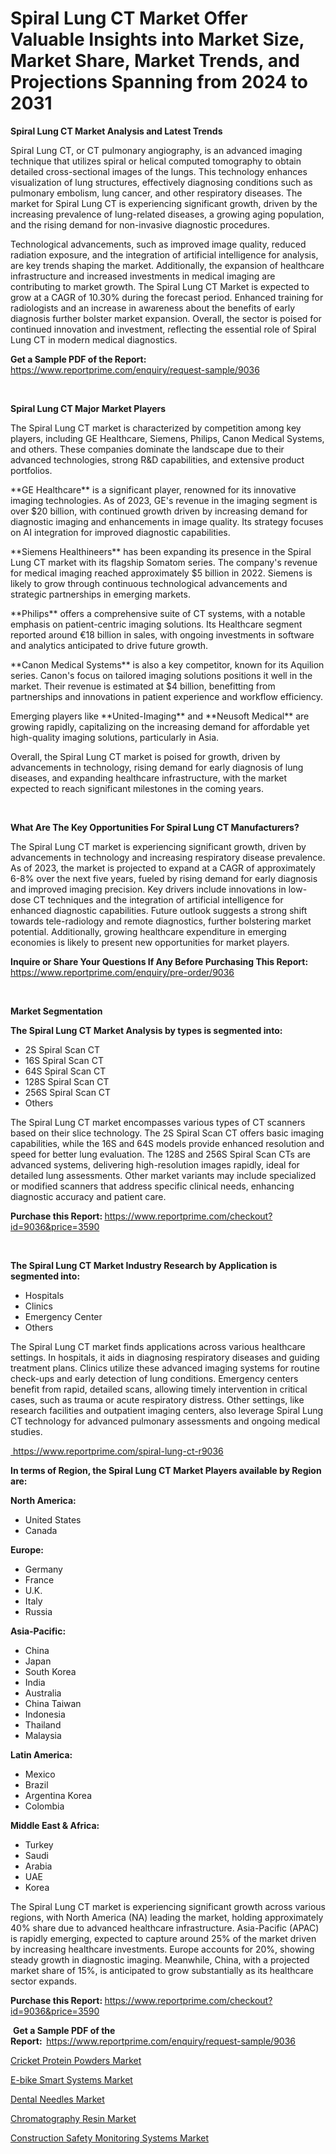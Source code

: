 <p><h1>Spiral Lung CT Market Offer Valuable Insights into Market Size, Market Share, Market Trends, and Projections Spanning from 2024 to 2031</h1></p><p><strong>Spiral Lung CT Market Analysis and Latest Trends</strong></p>
<p><p>Spiral Lung CT, or CT pulmonary angiography, is an advanced imaging technique that utilizes spiral or helical computed tomography to obtain detailed cross-sectional images of the lungs. This technology enhances visualization of lung structures, effectively diagnosing conditions such as pulmonary embolism, lung cancer, and other respiratory diseases. The market for Spiral Lung CT is experiencing significant growth, driven by the increasing prevalence of lung-related diseases, a growing aging population, and the rising demand for non-invasive diagnostic procedures. </p><p>Technological advancements, such as improved image quality, reduced radiation exposure, and the integration of artificial intelligence for analysis, are key trends shaping the market. Additionally, the expansion of healthcare infrastructure and increased investments in medical imaging are contributing to market growth. The Spiral Lung CT Market is expected to grow at a CAGR of 10.30% during the forecast period. Enhanced training for radiologists and an increase in awareness about the benefits of early diagnosis further bolster market expansion. Overall, the sector is poised for continued innovation and investment, reflecting the essential role of Spiral Lung CT in modern medical diagnostics.</p></p>
<p><strong>Get a Sample PDF of the Report:&nbsp;</strong> <a href="https://www.reportprime.com/enquiry/request-sample/9036?utm_campaign=1848&utm_medium=2&utm_source=Github&utm_content=ia&utm_term=28112024&utm_id=spiral-lung-ct">https://www.reportprime.com/enquiry/request-sample/9036</a></p>
<p>&nbsp;</p>
<p><strong>Spiral Lung CT Major Market Players</strong></p>
<p><p>The Spiral Lung CT market is characterized by competition among key players, including GE Healthcare, Siemens, Philips, Canon Medical Systems, and others. These companies dominate the landscape due to their advanced technologies, strong R&D capabilities, and extensive product portfolios.</p><p>**GE Healthcare** is a significant player, renowned for its innovative imaging technologies. As of 2023, GE's revenue in the imaging segment is over $20 billion, with continued growth driven by increasing demand for diagnostic imaging and enhancements in image quality. Its strategy focuses on AI integration for improved diagnostic capabilities.</p><p>**Siemens Healthineers** has been expanding its presence in the Spiral Lung CT market with its flagship Somatom series. The company's revenue for medical imaging reached approximately $5 billion in 2022. Siemens is likely to grow through continuous technological advancements and strategic partnerships in emerging markets.</p><p>**Philips** offers a comprehensive suite of CT systems, with a notable emphasis on patient-centric imaging solutions. Its Healthcare segment reported around €18 billion in sales, with ongoing investments in software and analytics anticipated to drive future growth.</p><p>**Canon Medical Systems** is also a key competitor, known for its Aquilion series. Canon's focus on tailored imaging solutions positions it well in the market. Their revenue is estimated at $4 billion, benefitting from partnerships and innovations in patient experience and workflow efficiency.</p><p>Emerging players like **United-Imaging** and **Neusoft Medical** are growing rapidly, capitalizing on the increasing demand for affordable yet high-quality imaging solutions, particularly in Asia.</p><p>Overall, the Spiral Lung CT market is poised for growth, driven by advancements in technology, rising demand for early diagnosis of lung diseases, and expanding healthcare infrastructure, with the market expected to reach significant milestones in the coming years.</p></p>
<p>&nbsp;</p>
<p><strong>What Are The Key Opportunities For Spiral Lung CT Manufacturers?</strong></p>
<p><p>The Spiral Lung CT market is experiencing significant growth, driven by advancements in technology and increasing respiratory disease prevalence. As of 2023, the market is projected to expand at a CAGR of approximately 6-8% over the next five years, fueled by rising demand for early diagnosis and improved imaging precision. Key drivers include innovations in low-dose CT techniques and the integration of artificial intelligence for enhanced diagnostic capabilities. Future outlook suggests a strong shift towards tele-radiology and remote diagnostics, further bolstering market potential. Additionally, growing healthcare expenditure in emerging economies is likely to present new opportunities for market players.</p></p>
<p><strong>Inquire or Share Your Questions If Any Before Purchasing This Report:</strong> <a href="https://www.reportprime.com/enquiry/pre-order/9036?utm_campaign=1848&utm_medium=2&utm_source=Github&utm_content=ia&utm_term=28112024&utm_id=spiral-lung-ct">https://www.reportprime.com/enquiry/pre-order/9036</a></p>
<p>&nbsp;</p>
<p><strong>Market Segmentation</strong></p>
<p><strong>The Spiral Lung CT Market Analysis by types is segmented into:</strong></p>
<p><ul><li>2S Spiral Scan CT</li><li>16S Spiral Scan CT</li><li>64S Spiral Scan CT</li><li>128S Spiral Scan CT</li><li>256S Spiral Scan CT</li><li>Others</li></ul></p>
<p><p>The Spiral Lung CT market encompasses various types of CT scanners based on their slice technology. The 2S Spiral Scan CT offers basic imaging capabilities, while the 16S and 64S models provide enhanced resolution and speed for better lung evaluation. The 128S and 256S Spiral Scan CTs are advanced systems, delivering high-resolution images rapidly, ideal for detailed lung assessments. Other market variants may include specialized or modified scanners that address specific clinical needs, enhancing diagnostic accuracy and patient care.</p></p>
<p><strong>Purchase this Report:&nbsp;</strong><a href="https://www.reportprime.com/checkout?id=9036&price=3590&utm_campaign=1848&utm_medium=2&utm_source=Github&utm_content=ia&utm_term=28112024&utm_id=spiral-lung-ct">https://www.reportprime.com/checkout?id=9036&price=3590</a></p>
<p>&nbsp;</p>
<p><strong>The Spiral Lung CT Market Industry Research by Application is segmented into:</strong></p>
<p><ul><li>Hospitals</li><li>Clinics</li><li>Emergency Center</li><li>Others</li></ul></p>
<p><p>The Spiral Lung CT market finds applications across various healthcare settings. In hospitals, it aids in diagnosing respiratory diseases and guiding treatment plans. Clinics utilize these advanced imaging systems for routine check-ups and early detection of lung conditions. Emergency centers benefit from rapid, detailed scans, allowing timely intervention in critical cases, such as trauma or acute respiratory distress. Other settings, like research facilities and outpatient imaging centers, also leverage Spiral Lung CT technology for advanced pulmonary assessments and ongoing medical studies.</p></p>
<p><a href="https://www.reportprime.com/spiral-lung-ct-r9036?utm_campaign=1848&utm_medium=2&utm_source=Github&utm_content=ia&utm_term=28112024&utm_id=spiral-lung-ct">&nbsp;https://www.reportprime.com/spiral-lung-ct-r9036</a></p>
<p><strong>In terms of Region, the Spiral Lung CT Market Players available by Region are:</strong></p>
<p>
    <p> <strong> North America: </strong>
        <ul>
            <li>United States</li>
            <li>Canada</li>
        </ul>
        </p> 
    <p> <strong> Europe: </strong>
        <ul>
            <li>Germany</li>
            <li>France</li>
            <li>U.K.</li>
            <li>Italy</li>
            <li>Russia</li>
        </ul>
        </p> 
    <p> <strong> Asia-Pacific: </strong>
        <ul>
            <li>China</li>
            <li>Japan</li>
            <li>South Korea</li>
            <li>India</li>
            <li>Australia</li>
            <li>China Taiwan</li>
            <li>Indonesia</li>
            <li>Thailand</li>
            <li>Malaysia</li>
        </ul>
        </p> 
    <p> <strong> Latin America: </strong>
        <ul>
            <li>Mexico</li>
            <li>Brazil</li>
            <li>Argentina Korea</li>
            <li>Colombia</li>
        </ul>
        </p> 
    <p> <strong> Middle East & Africa: </strong>
        <ul>
            <li>Turkey</li>
            <li>Saudi</li>
            <li>Arabia</li>
            <li>UAE</li>
            <li>Korea</li>
        </ul>
    </p>
    </p>
<p><p>The Spiral Lung CT market is experiencing significant growth across various regions, with North America (NA) leading the market, holding approximately 40% share due to advanced healthcare infrastructure. Asia-Pacific (APAC) is rapidly emerging, expected to capture around 25% of the market driven by increasing healthcare investments. Europe accounts for 20%, showing steady growth in diagnostic imaging. Meanwhile, China, with a projected market share of 15%, is anticipated to grow substantially as its healthcare sector expands.</p></p>
<p><strong>Purchase this Report: </strong><a href="https://www.reportprime.com/checkout?id=9036&price=3590&utm_campaign=1848&utm_medium=2&utm_source=Github&utm_content=ia&utm_term=28112024&utm_id=spiral-lung-ct">https://www.reportprime.com/checkout?id=9036&price=3590</a></p>
<p>&nbsp;<strong>Get a Sample PDF of the Report:&nbsp;&nbsp;</strong><a href="https://www.reportprime.com/enquiry/request-sample/9036?utm_campaign=1848&utm_medium=2&utm_source=Github&utm_content=ia&utm_term=28112024&utm_id=spiral-lung-ct">https://www.reportprime.com/enquiry/request-sample/9036</a></p>
<p><strong></strong></p>
<p><p><a href="https://www.linkedin.com/pulse/driving-forces-global-cricket-protein-powders-market-trends-uvd1f?utm_campaign=1848&utm_medium=2&utm_source=Github&utm_content=ia&utm_term=28112024&utm_id=spiral-lung-ct">Cricket Protein Powders Market</a></p><p><a href="https://issuu.com/reportprime-2/docs/e-bike-smart-systems-market-size-20_5f91a00321de63?utm_campaign=1848&utm_medium=2&utm_source=Github&utm_content=ia&utm_term=28112024&utm_id=spiral-lung-ct">E-bike Smart Systems Market</a></p><p><a href="https://www.linkedin.com/pulse/dental-needles-market-insights-cover-both-historical-kpvze?utm_campaign=1848&utm_medium=2&utm_source=Github&utm_content=ia&utm_term=28112024&utm_id=spiral-lung-ct">Dental Needles Market</a></p><p><a href="https://www.linkedin.com/pulse/sustainability-trends-chromatography-resin-industry-market-f9c7e?utm_campaign=1848&utm_medium=2&utm_source=Github&utm_content=ia&utm_term=28112024&utm_id=spiral-lung-ct">Chromatography Resin Market</a></p><p><a href="https://issuu.com/reportprime-2/docs/construction-safety-monitoring-syst_aad7d09fa331d8?utm_campaign=1848&utm_medium=2&utm_source=Github&utm_content=ia&utm_term=28112024&utm_id=spiral-lung-ct">Construction Safety Monitoring Systems Market</a></p></p>